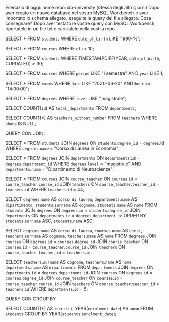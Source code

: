 Esercizio di oggi: nome repo: db-university (stessa degli altri giorni)
Dopo aver creato un nuovo database nel vostro MySQL Workbench e aver importato lo schema allegato, eseguite le query del file allegato.
Cosa consegnare?
Dopo aver testato le vostre query con MySQL Workbench, riportatele in un file txt e caricatelo nella vostra repo.

<!-- TASK 1 -->
SELECT *
FROM `students`
WHERE `date_of_birth` LIKE '1990-%';

<!-- TASK 2 -->
SELECT *
FROM `courses`
WHERE `cfu` > 10;

<!-- TASK 3 -->
SELECT *
FROM `students`
WHERE TIMESTAMPDIFF(YEAR, `date_of_birth`, CURDATE()) > 30;

<!-- TASK 4 -->
SELECT *
FROM `courses`
WHERE `period` LIKE "I semestre"
AND `year` LIKE 1;

<!-- TASK 5 -->
SELECT *
FROM `exams`
WHERE `date` LIKE "2020-06-20"
AND `hour` >= "14:00:00";

<!-- TASK 6 -->
SELECT *
FROM `degrees`
WHERE `level` LIKE "magistrale";

<!-- TASK 7 -->
SELECT COUNT(`id`) AS `total_departments`
FROM `departments`;

<!-- TASK 8 -->
SELECT COUNT(*) AS `teachers_without_number`
FROM `teachers`
WHERE `phone` IS NULL;


<!-- @qui Utilizzando lo stesso database di ieri, eseguite le query in allegato. Caricate un secondo file nella stessa repo di ieri (db-university) con le query di oggi.
2 file
  -->

  QUERY CON JOIN:

  <!-- TASK 1 -->
  SELECT *
  FROM `students`
  JOIN `degrees`
  ON `students`.`degree_id` = `degrees`.id
  WHERE `degrees`.`name` = "Corso di Laurea in Economia";

  <!-- TASK 2 -->
  SELECT * 
  FROM `degrees`
  JOIN `departments`
  ON `departments`.`id` = `degrees`.`department_id`
  WHERE `degrees`.`level` = "magistrale"
  AND `departments`.`name` = "Dipartimento di Neuroscienze";

  <!-- TASK 3 -->
  SELECT * 
  FROM `courses`
  JOIN `course_teacher` 
  ON `courses`.`id` = `course_teacher`.`course_id`
  JOIN `teachers`
  ON `course_teacher`.`teacher_id` = `teachers`.`id`
  WHERE `teachers`.`id` = 44;

  <!-- TASK 4 -->
  SELECT `degrees`.`name` AS `corso_di_laurea`, 
  `departments`.`name` AS `dipartimento`,
  `students`.`surname` AS `cognome`,
  `students`.`name` AS `nome`
  FROM `students`
  JOIN `degrees`
  ON `degrees`.`id` = `students`.`degree_id`
  JOIN `departments`
  ON `departments`.`id` = `degrees`.`department_id`
  ORDER BY `students`.`surname` ASC, `students`.`name` ASC;

  <!-- TASK 5 -->
  SELECT `degrees`.`name` AS `corso_di_laurea`,
  `courses`.`name` AS `corsi`,
  `teachers`.`surname` AS `cognome`,
  `teachers`.`name` AS `nome`
  FROM `degrees`
  JOIN `courses`
  ON `degrees`.`id` = `courses`.`degree_id`
  JOIN `course_teacher`
  ON `courses`.`id` = `course_teacher`.`course_id`
  JOIN `teachers`
  ON `course_teacher`.`teacher_id` = `teachers`.`id`;

  <!-- TASK 6 -->
  SELECT `teachers`.`surname` AS `cognome`,
  `teachers`.`name` AS `nome`,
  `departments`.`name` AS `dipartimento`
  FROM `departments`
  JOIN `degrees`
  ON `departments`.`id` = `degrees`.`department_id`
  JOIN `courses`
  ON `degrees`.`id` = `courses`.`degree_id`
  JOIN `course_teacher`
  ON `courses`.`id` = `course_teacher`.`course_id`
  JOIN `teachers`
  ON `course_teacher`.`teacher_id` = `teachers`.`id`
  WHERE `departments`.`id` = 5;

  
  QUERY CON GROUP BY

  <!-- TASK 1 -->
  SELECT COUNT(*) AS `iscritti`, YEAR(`enrolment_date`) AS `anno`
  FROM `students`
  GROUP BY YEAR(`students`.`enrolment_date`);


